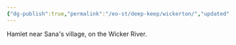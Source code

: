 ```yaml
---
{"dg-publish":true,"permalink":"/eo-st/deep-keep/wickerton/","updated":"2025-06-08T12:59:34.644-04:00"}
---
```


Hamlet near Sana's village, on the Wicker River.